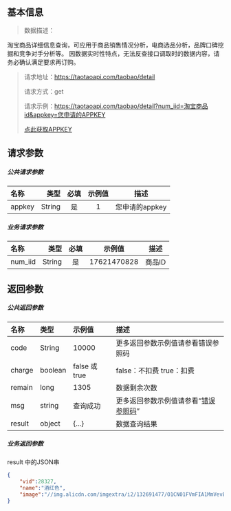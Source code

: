 ## 基本信息
>数据描述：
>
淘宝商品详细信息查询，可应用于商品销售情况分析，电商选品分析，品牌口碑挖掘和竞争对手分析等。 因数据实时性特点，无法反查接口调取时的数据内容，请务必确认满足要求再订购。
>
>请求地址：https://taotaoapi.com/taobao/detail
>
>请求方式：get
>
>请求示例：https://taotaoapi.com/taobao/detail?num_iid=淘宝商品id&appkey=您申请的APPKEY 
>
> [点此获取APPKEY](https://www.omotool.com/)
>
## 请求参数

##### 公共请求参数

名称|类型|必填|示例值|描述
:-|-:|:-:|:-:|:-:
appkey|String  |是|1|您申请的appkey 

##### 业务请求参数

名称|类型|必填|示例值|描述
:-|-:|:-:|:-:|:-:
num_iid|String  |是|17621470828|商品ID 


## 返回参数

##### 公共返回参数

名称|类型|示例值|描述
:-|:-|:-|:-
code|String|10000|更多返回参数示例值请参看错误参照码
charge|	boolean|	false 或 true|	false：不扣费 true：扣费
remain|	long|	1305|	数据剩余次数
msg|	string|	查询成功|	更多返回参数示例值请参看“[错误参照码](zh-cn/common/code.md)”
result|	object|	{...}|	数据查询结果

##### 业务返回参数

result 中的JSON串

```json
{
    "vid":28327,
    "name":"酒红色",
    "image":"//img.alicdn.com/imgextra/i2/132691477/O1CN01FVmFIA1MmVevEk4ww_!!132691477.jpg"
}

```

